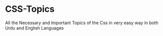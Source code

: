 # CSS-Topics
All the Necessary and Important Topics of the Css in very easy way in both Urdu and English Languages
